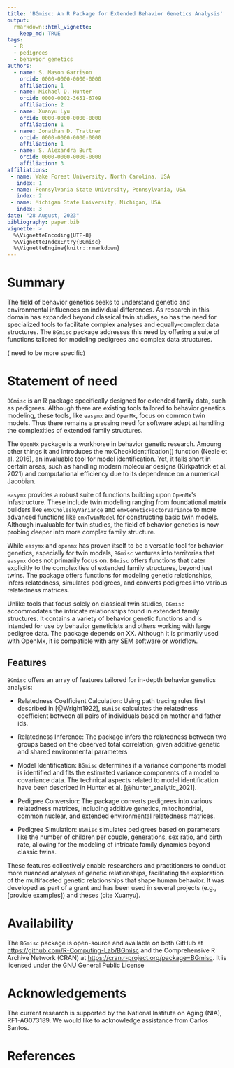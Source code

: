 ```yaml
---
title: 'BGmisc: An R Package for Extended Behavior Genetics Analysis'
output:
  rmarkdown::html_vignette:
    keep_md: TRUE
tags:
  - R
  - pedigrees
  - behavior genetics
authors:
  - name: S. Mason Garrison
    orcid: 0000-0000-0000-0000
    affiliation: 1
  - name: Michael D. Hunter
    orcid: 0000-0002-3651-6709
    affiliation: 2
  - name: Xuanyu Lyu
    orcid: 0000-0000-0000-0000
    affiliation: 1
  - name: Jonathan D. Trattner
    orcid: 0000-0000-0000-0000
    affiliation: 1  
  - name: S. Alexandra Burt
    orcid: 0000-0000-0000-0000
    affiliation: 3
affiliations:
 - name: Wake Forest University, North Carolina, USA
   index: 1
 - name: Pennsylvania State University, Pennsylvania, USA
   index: 2
 - name: Michigan State University, Michigan, USA
   index: 3
date: "28 August, 2023"
bibliography: paper.bib
vignette: >
  %\VignetteEncoding{UTF-8}
  %\VignetteIndexEntry{BGmisc}
  %\VignetteEngine{knitr::rmarkdown}
---
```

<!--Guidance 
JOSS welcomes submissions from broadly diverse research areas. For this reason, we require that authors include in the paper some sentences that explain the software functionality and domain of use to a non-specialist reader. We also require that authors explain the research applications of the software. The paper should be between 250-1000 words. Authors submitting papers significantly longer than 1000 words may be asked to reduce the length of their paper.
Your paper should include:

A list of the authors of the software and their affiliations, using the correct format (see the example below).
A summary describing the high-level functionality and purpose of the software for a diverse, non-specialist audience.
A Statement of need section that clearly illustrates the research purpose of the software and places it in the context of related work.
A list of key references, including to other software addressing related needs. Note that the references should include full names of venues, e.g., journals and conferences, not abbreviations only understood in the context of a specific discipline.
Mention (if applicable) a representative set of past or ongoing research projects using the software and recent scholarly publications enabled by it.
Acknowledgment of any financial support.
-->
# Summary
<!-- > A summary describing the high-level functionality and purpose of the software for a diverse, non-specialist audience. -->

The field of behavior genetics seeks to understand  genetic and environmental influences on individual differences. As research in this domain has expanded beyond classical twin studies, so has the need for specialized tools to facilitate complex analyses and equally-complex data structures. The `BGmisc` package addresses this need by offering a suite of functions tailored for modeling pedigrees and complex data structures. 


( need to be more specific)


# Statement of need
<!-- A Statement of need section that clearly illustrates the research purpose of the software and places it in the context of related work. -->

`BGmisc` is an R package specifically designed for extended family data, such as pedigrees. Although  there are existing tools tailored to behavior genetics modeling, these tools, like `easymx` and `OpenMx`, focus  on common twin models. Thus there remains a pressing need for software adept at handling the complexities of extended family structures.

The `OpenMx` package is a workhorse in behavior genetic research. Amoung other things it <is a broad SEM software> and introduces the mxCheckIdentification() function (Neale et al. 2016), an invaluable tool for model identification. Yet, it falls short in certain areas, such as handling modern molecular designs (Kirkpatrick et al. 2021) and computational efficiency due to its dependence on a numerical Jacobian.

`easymx` provides a robust suite of functions building upon `OpenMx`'s infastructure. These include twin modeling  ranging from foundational matrix builders like `emxCholeskyVariance` and `emxGeneticFactorVariance` to more advanced functions like `emxTwinModel` for constructing basic twin models. Although invaluable for twin studies, the field of behavior genetics is now probing deeper into more complex family structure.


While `easymx` and `openmx` has proven itself to be a versatile tool for behavior genetics, especially for twin models, `BGmisc` ventures into territories that `easymx` does not primarily focus on. `BGmisc` offers functions that cater explicitly to the complexities of extended family structures, beyond just twins. The package offers functions for modeling genetic relationships, infers relatedness, simulates pedigrees, and converts pedigrees into various relatedness matrices.



Unlike tools that focus solely on classical twin studies, `BGmisc` accommodates the intricate relationships found in extended family structures. It contains a variety of behavior genetic functions and is intended for use by behavior geneticists and others working with large pedigree data.  The package depends on XX. Although it is primarily used with OpenMx, it is compatible with any SEM software or workflow.


<!-- A list of key references, including to other software addressing related needs. Note that the references should include full names of venues, e.g., journals and conferences, not abbreviations only understood in the context of a specific discipline.-->

## Features

`BGmisc` offers an array of features tailored for in-depth behavior genetics analysis:

- Relatedness Coefficient Calculation: Using path tracing rules first described in [@Wright1922], `BGmisc` calculates the relatedness coefficient between all pairs of individuals based on mother and father ids.

- Relatedness Inference: The package infers the relatedness between two groups based on the observed total correlation, given  additive genetic  and shared environmental parameters

- Model Identification: `BGmisc` determines if a variance components model is identified and fits the estimated variance components of a model to covariance data. The technical aspects related to model identification have been described in Hunter et al. [@hunter_analytic_2021].

- Pedigree Conversion: The package converts pedigrees into various relatedness matrices, including additive genetics, mitochondrial, common nuclear, and extended environmental relatedness matrices.

- Pedigree Simulation: `BGmisc` simulates pedigrees based on parameters like the number of children per couple, generations, sex ratio, and birth rate, allowing for the modeling of intricate family dynamics beyond classic twins.


<!-- Mention (if applicable) a representative set of past or ongoing research projects using the software and recent scholarly publications enabled by it.-->
These features collectively enable researchers and practitioners to conduct more nuanced analyses of genetic relationships, facilitating the exploration of the multifaceted genetic relationships that shape human behavior. It was developed as part of a grant and has been used in several projects (e.g., [provide examples]) and theses (cite Xuanyu).



# Availability

The `BGmisc` package is open-source and available on both GitHub at https://github.com/R-Computing-Lab/BGmisc and the Comprehensive R Archive Network (CRAN)  at https://cran.r-project.org/package=BGmisc. It is licensed under the GNU General Public License


# Acknowledgements

The current research is supported by the National Institute on Aging (NIA), RF1-AG073189. We would like to acknowledge assistance from Carlos Santos.


# References
